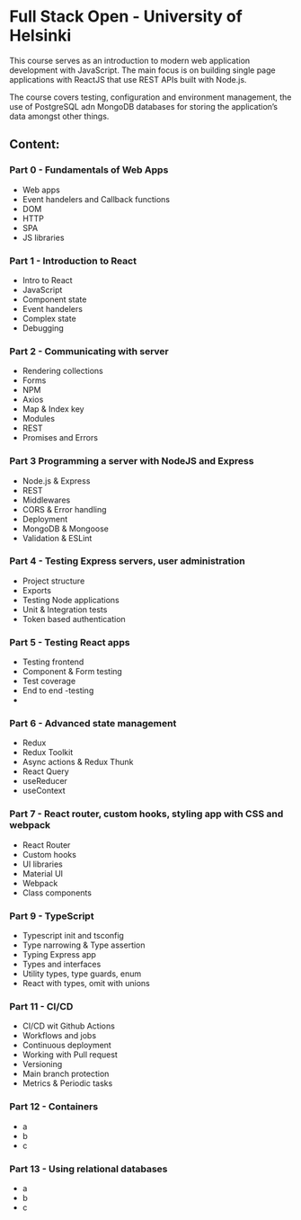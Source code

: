 # Full Stack Open - University of Helsinki 
This course serves as an introduction to modern web application development with JavaScript. The main focus is on building single page applications with ReactJS that use REST APIs built with Node.js.

The course covers testing, configuration and environment management, the use of PostgreSQL adn MongoDB databases for storing the application’s data amongst other things.



## Content:
### Part 0 - Fundamentals of Web Apps
- Web apps
- Event handelers and Callback functions
- DOM
- HTTP
- SPA
- JS libraries
  
### Part 1 - Introduction to React
- Intro to React
- JavaScript
- Component state 
- Event handelers
- Complex state
- Debugging

### Part 2 - Communicating with server
- Rendering collections
- Forms
- NPM
- Axios
- Map & Index key
- Modules
- REST
- Promises and Errors

### Part 3 Programming a server with NodeJS and Express
- Node.js & Express
- REST
- Middlewares
- CORS & Error handling
- Deployment
- MongoDB & Mongoose
- Validation & ESLint

### Part 4 - Testing Express servers, user administration
- Project structure
- Exports
- Testing Node applications
- Unit & Integration tests
- Token based authentication

### Part 5 - Testing React apps
- Testing frontend
- Component & Form testing
- Test coverage
- End to end -testing
- 
### Part 6 - Advanced state management
- Redux
- Redux Toolkit
- Async actions & Redux Thunk
- React Query
- useReducer
- useContext

### Part 7 - React router, custom hooks, styling app with CSS and webpack
- React Router
- Custom hooks
- UI libraries
- Material UI
- Webpack
- Class components

### Part 9 - TypeScript
- Typescript init and tsconfig
- Type narrowing & Type assertion
- Typing Express app
- Types and interfaces
- Utility types, type guards, enum
- React with types, omit with unions

### Part 11 - CI/CD
- CI/CD wit Github Actions
- Workflows and jobs
- Continuous deployment
- Working with Pull request
- Versioning
- Main branch protection
- Metrics & Periodic tasks

### Part 12 - Containers
- a
- b
- c  

### Part 13 - Using relational databases
- a
- b
- c  